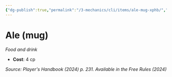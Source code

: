 ```yaml
---
{"dg-publish":true,"permalink":"/3-mechanics/cli/items/ale-mug-xphb/","tags":["ttrpg-cli/compendium/src/5e/xphb","ttrpg-cli/item/gear/food-and-drink","ttrpg-cli/item/rarity/none"],"noteIcon":""}
---
```


# Ale (mug)
*Food and drink*  


- **Cost**: 4 cp

*Source: Player's Handbook (2024) p. 231. Available in the Free Rules (2024)*